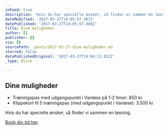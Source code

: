 ```yaml
---
inFeed: true
description: 'Hvis du har specielle ønsker, så finder vi sammen en løsning.'
dateModified: '2017-03-27T14:05:57.307Z'
datePublished: '2017-03-27T14:05:57.466Z'
title: Dine muligheder
author: []
publisher: {}
via: {}
sourcePath: _posts/2017-03-27-dine-muligheder.md
starred: false
datePublishedOriginal: '2017-03-27T14:04:13.812Z'
_type: Blurb

---
```

## Dine muligheder

* Træningspas med udgangspunkt i Vanløse på 1-2 timer: 850 kr.
* Klippekort til 5 træningspas (med udgangspunkt i Vanløse): 3.500 kr.

Hvis du har specielle ønsker, så finder vi sammen en løsning.

[Book din tid her][0].

[0]: http://lobementor.com/booking